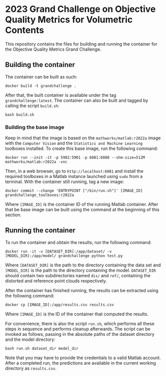 # 2023 Grand Challenge on Objective Quality Metrics for Volumetric Contents

This repository contains the files for building and running the container for
the Objective Quality Metrics Grand Challenge.

## Building the container

The container can be built as such:

    docker build -t grandchallenge .

After that, the built container is available under the tag
`grandchallenge:latest`. The container can also be built and tagged by calling
the script `build.sh`:

    bash build.sh

### Building the base image

Keep in mind that the image is based on the `mathworks/matlab:r2022a` image
with the `Computer Vision` and the `Statistics and Machine Learning` toolboxes
installed. To create this base image, run the following command:

    docker run --init -it -p 5902:5901 -p 6081:6080 --shm-size=512M mathworks/matlab:r2022a -vnc

Then, in a web browser, go to `http://localhost:6081` and install the required
toolboxes in a Matlab instance launched using `sudo` from a terminal. With the
container still running, tag a new image:

    docker commit --change 'ENTRYPOINT ["/bin/run.sh"]' [IMAGE_ID] grandchallenge_toolboxes:r2022a

Where `[IMAGE_ID]` is the container ID of the running Matlab container. After
that be base image can be built using the command at the beginning of this
section.

## Running the container

To run the container and obtain the results, run the following command:

    docker run -it -v [DATASET_DIR]:/app/dataset/ -v [MODEL_DIR]:/app/model/ grandchallenge python test.py

Where `[DATASET_DIR]` is the path to the directory containing the data set and
`[MODEL_DIR]` is the path to the directory containing the model. `DATASET_DIR`
should contain two subdirectories named `dis/` and `ref/`, containing the
distorted and reference point clouds respectively.

After the container has finished running, the results can be extracted using
the following command:

    docker cp [IMAGE_ID]:/app/results.csv results.csv

Where `[IMAGE_ID]` is the ID of the container that computed the results.

For convenience, there is also the script `run.sh`, which performs all these
steps in sequence and performs cleanup afterwards. The script can be invoked
as follows, passing in the absolute paths of the dataset directory and the
model directory:

    bash run.sh dataset_dir model_dir

Note that you may have to provide the credentials to a valid Matlab account.
After a completed run, the predictions are available in the current working
directory as `results.csv`.
